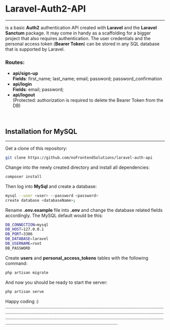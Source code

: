 # Laravel-Auth2-API

---
is a basic **Auth2** authentication API created with **Laravel** and the **Laravel Sanctum** package. It may come in handy as a scaffolding for a bigger project that also requires authentication. The user credentials and the personal access token (**Bearer Token**) can be stored in any SQL database that is supported by Laravel. 

### Routes:
- **api/sign-up**  
**Fields**: first_name; last_name; email; password; password_confirmation 
- **api/login** <br>
**Fields**: email; password; 
- **api/logout** <br>
(Protected: authorization is required to delete the Bearer Token from the DB)
<br>

## Installation for MySQL

---

Get a clone of this repository:
```bash
git clone https://github.com/noFrontendSolutions/laravel-auth-api
```
Change into the newly created directory and install all dependencies:

```bash
composer install
```

Then log into **MySql** and create a database:

```bash
mysql --user <user> --password <password>
create database <databaseName>;
```

Rename **.env.example** file into **.env** and change the database related fields accordingly. The MySQL default would be this:
```bash
DB_CONNECTION=mysql
DB_HOST=127.0.0.1
DB_PORT=3306
DB_DATABASE=laravel
DB_USERNAME=root
DB_PASSWORD
```
Create **users** and **personal_access_tokens** tables with the following command:
```bash
php artisan migrate
```
And now you should be ready to start the server:
```bash
php artisan serve
```


Happy coding :)
............................................................................................................................................................................................................................................................................................................................................................................................................................................................................
